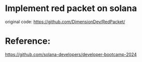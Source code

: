 # Implement red packet on solana
original code:
https://github.com/DimensionDev/RedPacket/


# Reference:
https://github.com/solana-developers/developer-bootcamp-2024
